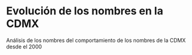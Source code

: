 # Evolución de los nombres en la CDMX
Análisis de los nombres del comportamiento de los nombres de la CDMX desde el 2000
